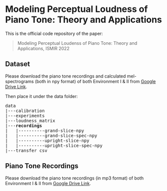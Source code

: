 # Modeling Perceptual Loudness of Piano Tone: Theory and Applications
This is the official code repository of the paper:
> Modeling Perceptual Loudenss of Piano Tone: Theory and Applications, ISMIR 2022

## Dataset
Please download the piano tone recordings and calculated mel-spectrograms (both in npy format) of both Environment I & II from [Google Drive Link](https://drive.google.com/drive/folders/1B_CHz-z1XW34FMeQ8PbqwzyYPAwBWXCF?usp=sharing).

Then place it under the data folder:
<pre>
data  
|---calibration  
|---experiments  
|---loudness_matrix  
|---<strong>recordings</strong>  
|   |----------grand-slice-npy  
|   |----------grand-slice-spec-npy  
|   |----------upright-slice-npy  
|   |----------upright-slice-spec-npy  
|---transfer_csv  
</pre>

## Piano Tone Recordings
Please download the piano tone recordings (in mp3 format) of both Environment I & II from [Google Drive Link](https://drive.google.com/drive/folders/1gwd6Js72QkO43tzZJZ1LLq8svoslQ-cO).